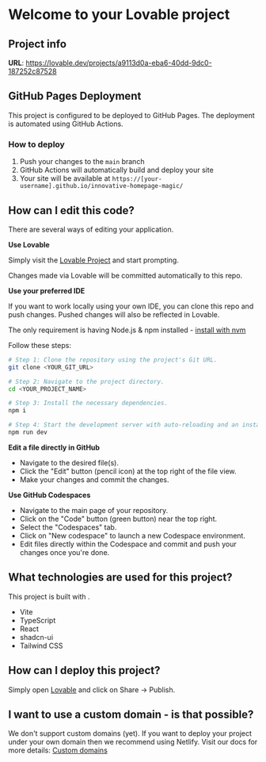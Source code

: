# Welcome to your Lovable project

## Project info

**URL**: https://lovable.dev/projects/a9113d0a-eba6-40dd-9dc0-187252c87528

## GitHub Pages Deployment

This project is configured to be deployed to GitHub Pages. The deployment is automated using GitHub Actions.

### How to deploy

1. Push your changes to the `main` branch
2. GitHub Actions will automatically build and deploy your site
3. Your site will be available at `https://[your-username].github.io/innovative-homepage-magic/`

## How can I edit this code?

There are several ways of editing your application.

**Use Lovable**

Simply visit the [Lovable Project](https://lovable.dev/projects/a9113d0a-eba6-40dd-9dc0-187252c87528) and start prompting.

Changes made via Lovable will be committed automatically to this repo.

**Use your preferred IDE**

If you want to work locally using your own IDE, you can clone this repo and push changes. Pushed changes will also be reflected in Lovable.

The only requirement is having Node.js & npm installed - [install with nvm](https://github.com/nvm-sh/nvm#installing-and-updating)

Follow these steps:

```sh
# Step 1: Clone the repository using the project's Git URL.
git clone <YOUR_GIT_URL>

# Step 2: Navigate to the project directory.
cd <YOUR_PROJECT_NAME>

# Step 3: Install the necessary dependencies.
npm i

# Step 4: Start the development server with auto-reloading and an instant preview.
npm run dev
```

**Edit a file directly in GitHub**

- Navigate to the desired file(s).
- Click the "Edit" button (pencil icon) at the top right of the file view.
- Make your changes and commit the changes.

**Use GitHub Codespaces**

- Navigate to the main page of your repository.
- Click on the "Code" button (green button) near the top right.
- Select the "Codespaces" tab.
- Click on "New codespace" to launch a new Codespace environment.
- Edit files directly within the Codespace and commit and push your changes once you're done.

## What technologies are used for this project?

This project is built with .

- Vite
- TypeScript
- React
- shadcn-ui
- Tailwind CSS

## How can I deploy this project?

Simply open [Lovable](https://lovable.dev/projects/a9113d0a-eba6-40dd-9dc0-187252c87528) and click on Share -> Publish.

## I want to use a custom domain - is that possible?

We don't support custom domains (yet). If you want to deploy your project under your own domain then we recommend using Netlify. Visit our docs for more details: [Custom domains](https://docs.lovable.dev/tips-tricks/custom-domain/)
